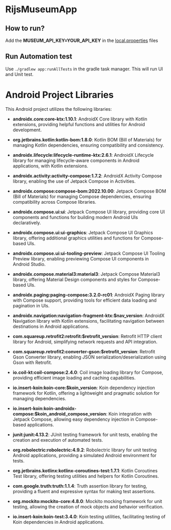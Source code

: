# RijsMuseumApp

## How to run?

Add the **MUSEUM_API_KEY=YOUR_API_KEY** in the [local.properties](local.properties) files

## Run Automation test 

Use `./gradlew app:runAllTests` in the gradle task manager. This will run UI and Unit test.

# Android Project Libraries

This Android project utilizes the following libraries:

- **androidx.core:core-ktx:1.10.1**: AndroidX Core library with Kotlin extensions, providing helpful functions and utilities for Android development.

- **org.jetbrains.kotlin:kotlin-bom:1.8.0**: Kotlin BOM (Bill of Materials) for managing Kotlin dependencies, ensuring compatibility and consistency.

- **androidx.lifecycle:lifecycle-runtime-ktx:2.6.1**: AndroidX Lifecycle library for managing lifecycle-aware components in Android applications, with Kotlin extensions.

- **androidx.activity:activity-compose:1.7.2**: AndroidX Activity Compose library, enabling the use of Jetpack Compose in Activities.

- **androidx.compose:compose-bom:2022.10.00**: Jetpack Compose BOM (Bill of Materials) for managing Compose dependencies, ensuring compatibility across Compose libraries.

- **androidx.compose.ui:ui**: Jetpack Compose UI library, providing core UI components and functions for building modern Android UIs declaratively.

- **androidx.compose.ui:ui-graphics**: Jetpack Compose UI Graphics library, offering additional graphics utilities and functions for Compose-based UIs.

- **androidx.compose.ui:ui-tooling-preview**: Jetpack Compose UI Tooling Preview library, enabling previewing Compose UI components in Android Studio.

- **androidx.compose.material3:material3**: Jetpack Compose Material3 library, offering Material Design components and styles for Compose-based UIs.

- **androidx.paging:paging-compose:3.2.0-rc01**: AndroidX Paging library with Compose support, providing tools for efficient data loading and pagination in UIs.

- **androidx.navigation:navigation-fragment-ktx:$nav_version**: AndroidX Navigation library with Kotlin extensions, facilitating navigation between destinations in Android applications.

- **com.squareup.retrofit2:retrofit:$retrofit_version**: Retrofit HTTP client library for Android, simplifying network requests and API integration.

- **com.squareup.retrofit2:converter-gson:$retrofit_version**: Retrofit Gson Converter library, enabling JSON serialization/deserialization using Gson with Retrofit.

- **io.coil-kt:coil-compose:2.4.0**: Coil image loading library for Compose, providing efficient image loading and caching capabilities.

- **io.insert-koin:koin-core:$koin_version**: Koin dependency injection framework for Kotlin, offering a lightweight and pragmatic solution for managing dependencies.

- **io.insert-koin:koin-androidx-compose:$koin_android_compose_version**: Koin integration with Jetpack Compose, allowing easy dependency injection in Compose-based applications.

- **junit:junit:4.13.2**: JUnit testing framework for unit tests, enabling the creation and execution of automated tests.

- **org.robolectric:robolectric:4.9.2**: Robolectric library for unit testing Android applications, providing a simulated Android environment for tests.

- **org.jetbrains.kotlinx:kotlinx-coroutines-test:1.7.1**: Kotlin Coroutines Test library, offering testing utilities and helpers for Kotlin Coroutines.

- **com.google.truth:truth:1.1.4**: Truth assertion library for testing, providing a fluent and expressive syntax for making test assertions.

- **org.mockito:mockito-core:4.8.0**: Mockito mocking framework for unit testing, allowing the creation of mock objects and behavior verification.

- **io.insert-koin:koin-test:3.4.0**: Koin testing utilities, facilitating testing of Koin dependencies in Android applications.
